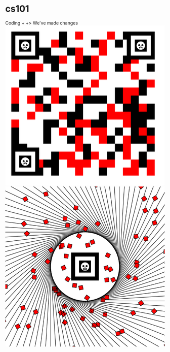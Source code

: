 # cs101
Coding
+
+> We've made changes
![screenshots](https://github.com/syrtismary/cs101/blob/master/CW1/abstract.png)
![screenshots](https://github.com/syrtismary/cs101/blob/master/CW1/pattern.png)
